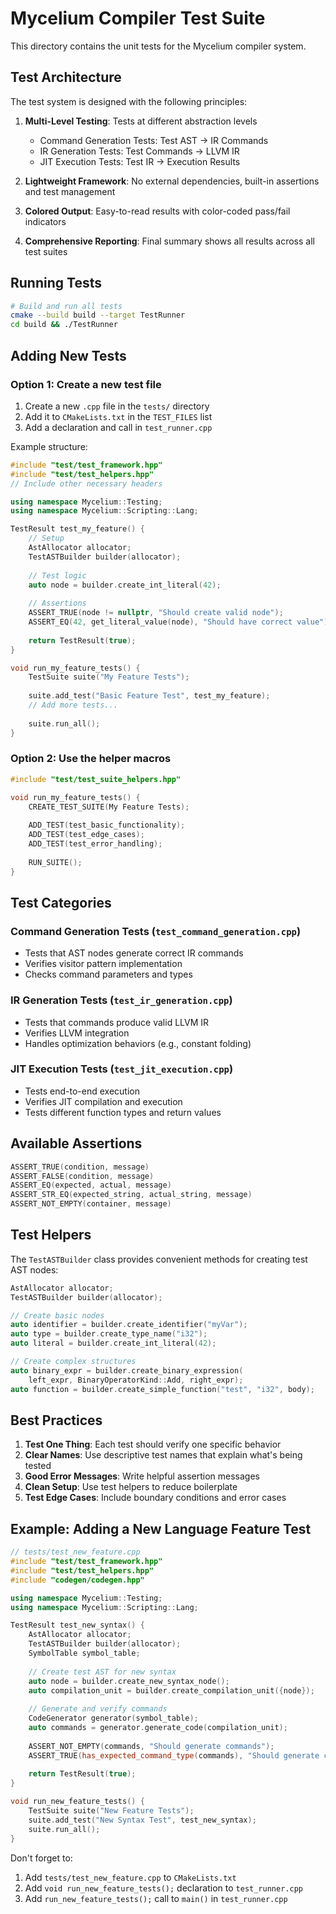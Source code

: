# Mycelium Compiler Test Suite

This directory contains the unit tests for the Mycelium compiler system.

## Test Architecture

The test system is designed with the following principles:

1. **Multi-Level Testing**: Tests at different abstraction levels
   - Command Generation Tests: Test AST → IR Commands
   - IR Generation Tests: Test Commands → LLVM IR  
   - JIT Execution Tests: Test IR → Execution Results

2. **Lightweight Framework**: No external dependencies, built-in assertions and test management

3. **Colored Output**: Easy-to-read results with color-coded pass/fail indicators

4. **Comprehensive Reporting**: Final summary shows all results across all test suites

## Running Tests

```bash
# Build and run all tests
cmake --build build --target TestRunner
cd build && ./TestRunner
```

## Adding New Tests

### Option 1: Create a new test file

1. Create a new `.cpp` file in the `tests/` directory
2. Add it to `CMakeLists.txt` in the `TEST_FILES` list
3. Add a declaration and call in `test_runner.cpp`

Example structure:
```cpp
#include "test/test_framework.hpp"
#include "test/test_helpers.hpp"
// Include other necessary headers

using namespace Mycelium::Testing;
using namespace Mycelium::Scripting::Lang;

TestResult test_my_feature() {
    // Setup
    AstAllocator allocator;
    TestASTBuilder builder(allocator);
    
    // Test logic
    auto node = builder.create_int_literal(42);
    
    // Assertions
    ASSERT_TRUE(node != nullptr, "Should create valid node");
    ASSERT_EQ(42, get_literal_value(node), "Should have correct value");
    
    return TestResult(true);
}

void run_my_feature_tests() {
    TestSuite suite("My Feature Tests");
    
    suite.add_test("Basic Feature Test", test_my_feature);
    // Add more tests...
    
    suite.run_all();
}
```

### Option 2: Use the helper macros

```cpp
#include "test/test_suite_helpers.hpp"

void run_my_feature_tests() {
    CREATE_TEST_SUITE(My Feature Tests);
    
    ADD_TEST(test_basic_functionality);
    ADD_TEST(test_edge_cases);
    ADD_TEST(test_error_handling);
    
    RUN_SUITE();
}
```

## Test Categories

### Command Generation Tests (`test_command_generation.cpp`)
- Tests that AST nodes generate correct IR commands
- Verifies visitor pattern implementation
- Checks command parameters and types

### IR Generation Tests (`test_ir_generation.cpp`) 
- Tests that commands produce valid LLVM IR
- Verifies LLVM integration
- Handles optimization behaviors (e.g., constant folding)

### JIT Execution Tests (`test_jit_execution.cpp`)
- Tests end-to-end execution
- Verifies JIT compilation and execution
- Tests different function types and return values

## Available Assertions

```cpp
ASSERT_TRUE(condition, message)
ASSERT_FALSE(condition, message)
ASSERT_EQ(expected, actual, message)
ASSERT_STR_EQ(expected_string, actual_string, message)
ASSERT_NOT_EMPTY(container, message)
```

## Test Helpers

The `TestASTBuilder` class provides convenient methods for creating test AST nodes:

```cpp
AstAllocator allocator;
TestASTBuilder builder(allocator);

// Create basic nodes
auto identifier = builder.create_identifier("myVar");
auto type = builder.create_type_name("i32");
auto literal = builder.create_int_literal(42);

// Create complex structures
auto binary_expr = builder.create_binary_expression(
    left_expr, BinaryOperatorKind::Add, right_expr);
auto function = builder.create_simple_function("test", "i32", body);
```

## Best Practices

1. **Test One Thing**: Each test should verify one specific behavior
2. **Clear Names**: Use descriptive test names that explain what's being tested
3. **Good Error Messages**: Write helpful assertion messages
4. **Clean Setup**: Use test helpers to reduce boilerplate
5. **Test Edge Cases**: Include boundary conditions and error cases

## Example: Adding a New Language Feature Test

```cpp
// tests/test_new_feature.cpp
#include "test/test_framework.hpp"
#include "test/test_helpers.hpp"
#include "codegen/codegen.hpp"

using namespace Mycelium::Testing;
using namespace Mycelium::Scripting::Lang;

TestResult test_new_syntax() {
    AstAllocator allocator;
    TestASTBuilder builder(allocator);
    SymbolTable symbol_table;
    
    // Create test AST for new syntax
    auto node = builder.create_new_syntax_node();
    auto compilation_unit = builder.create_compilation_unit({node});
    
    // Generate and verify commands
    CodeGenerator generator(symbol_table);
    auto commands = generator.generate_code(compilation_unit);
    
    ASSERT_NOT_EMPTY(commands, "Should generate commands");
    ASSERT_TRUE(has_expected_command_type(commands), "Should generate correct command type");
    
    return TestResult(true);
}

void run_new_feature_tests() {
    TestSuite suite("New Feature Tests");
    suite.add_test("New Syntax Test", test_new_syntax);
    suite.run_all();
}
```

Don't forget to:
1. Add `tests/test_new_feature.cpp` to `CMakeLists.txt`
2. Add `void run_new_feature_tests();` declaration to `test_runner.cpp`
3. Add `run_new_feature_tests();` call to `main()` in `test_runner.cpp`